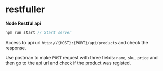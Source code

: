 # restfuller

**Node Restful api**

```js
npm run start // Start server
```

Access to api url ``http://{HOST}:{PORT}/api/products`` and check the response.

Use postman to make ``POST`` request with three fields: ``name``, ``sku``, ``price`` and then go to the api url and check if the product was registed.
